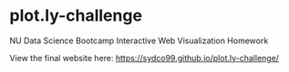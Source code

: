 # plot.ly-challenge
NU Data Science Bootcamp Interactive Web Visualization Homework 

View the final website here: https://sydco99.github.io/plot.ly-challenge/ 

